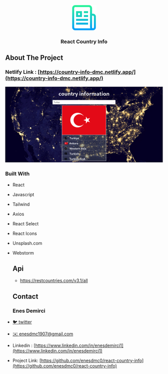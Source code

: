 


<div align="center">
  <a href="https://github.com/github_username/repo_name">
    <img src="images/logo.png" alt="Logo" width="80" height="80">
  </a>
<h3 align="center">React Country Info</h3>
</div>



## About The Project

### Netlify Link :  [https://country-info-dmc.netlify.app/](https://country-info-dmc.netlify.app/)



![Country Information Project Preview][product-screenshot]



### Built With

* React

* Javascript

* Tailwind

* Axios

* React Select

* React Icons

* Unsplash.com

* Webstorm

  

  ## Api 

  - https://restcountries.com/v3.1/all

  

  ## Contact

  ### Enes Demirci

- [🐦 twitter](https://twitter.com/enesdmc00) 
- [ ✉️ enesdmc1907@gmail.com]()
- Linkedin : [https://www.linkedin.com/in/enesdemirci1](https://www.linkedin.com/in/enesdemirci1)

- Project Link: [https://github.com/enesdmc0/react-country-info](https://github.com/enesdmc0/react-country-info)

  

[product-screenshot]: images/country-info.png


